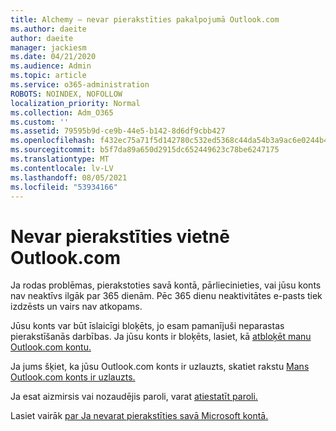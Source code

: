 ```yaml
---
title: Alchemy — nevar pierakstīties pakalpojumā Outlook.com
ms.author: daeite
author: daeite
manager: jackiesm
ms.date: 04/21/2020
ms.audience: Admin
ms.topic: article
ms.service: o365-administration
ROBOTS: NOINDEX, NOFOLLOW
localization_priority: Normal
ms.collection: Adm_O365
ms.custom: ''
ms.assetid: 79595b9d-ce9b-44e5-b142-8d6df9cbb427
ms.openlocfilehash: f432ec75a71f5d142780c532ed5368c44da54b3a9ac6e0244b4a4a5127b0acff
ms.sourcegitcommit: b5f7da89a650d2915dc652449623c78be6247175
ms.translationtype: MT
ms.contentlocale: lv-LV
ms.lasthandoff: 08/05/2021
ms.locfileid: "53934166"
---
```

# <a name="cant-sign-in-to-outlookcom"></a>Nevar pierakstīties vietnē Outlook.com

Ja rodas problēmas, pierakstoties savā kontā, pārliecinieties, vai jūsu konts nav neaktīvs ilgāk par 365 dienām. Pēc 365 dienu neaktivitātes e-pasts tiek izdzēsts un vairs nav atkopams.
  
Jūsu konts var būt īslaicīgi bloķēts, jo esam pamanījuši neparastas pierakstīšanās darbības. Ja jūsu konts ir bloķēts, lasiet, kā [atbloķēt manu Outlook.com kontu.](https://support.office.com/article/f4ad2701-d166-4d8b-8a6a-9af2a1f8a4c4.aspx) 
  
Ja jums šķiet, ka jūsu Outlook.com konts ir uzlauzts, skatiet rakstu [Mans Outlook.com konts ir uzlauzts.](https://support.office.com/article/35993ac5-ac2f-494e-aacb-5232dda453d8.aspx)
  
Ja esat aizmirsis vai nozaudējis paroli, varat [atiestatīt paroli.](https://go.microsoft.com/fwlink/p/?LinkID=242804)
  
Lasiet vairāk [par Ja nevarat pierakstīties savā Microsoft kontā.](https://go.microsoft.com/fwlink/p/?linkid=837479)
  

